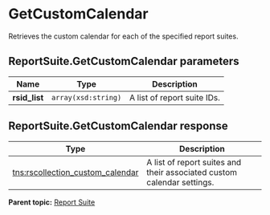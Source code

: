 # GetCustomCalendar

Retrieves the custom calendar for each of the specified report suites.

## ReportSuite.GetCustomCalendar parameters

|Name|Type|Description|
|----|----|-----------|
|**rsid\_list** |`array(xsd:string)` |A list of report suite IDs.|

## ReportSuite.GetCustomCalendar response

|Type|Description|
|----|-----------|
|[tns:rscollection\_custom\_calendar](../../data_types/r_rscollection_custom_calendar.md#) |A list of report suites and their associated custom calendar settings.|

**Parent topic:** [Report Suite](../../methods/report_suite/c_api_admin_methods_repsuite.md)

